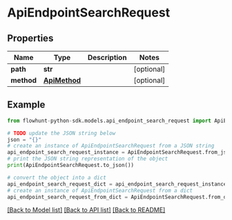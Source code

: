 # ApiEndpointSearchRequest


## Properties

Name | Type | Description | Notes
------------ | ------------- | ------------- | -------------
**path** | **str** |  | [optional] 
**method** | [**ApiMethod**](ApiMethod.md) |  | [optional] 

## Example

```python
from flowhunt-python-sdk.models.api_endpoint_search_request import ApiEndpointSearchRequest

# TODO update the JSON string below
json = "{}"
# create an instance of ApiEndpointSearchRequest from a JSON string
api_endpoint_search_request_instance = ApiEndpointSearchRequest.from_json(json)
# print the JSON string representation of the object
print(ApiEndpointSearchRequest.to_json())

# convert the object into a dict
api_endpoint_search_request_dict = api_endpoint_search_request_instance.to_dict()
# create an instance of ApiEndpointSearchRequest from a dict
api_endpoint_search_request_from_dict = ApiEndpointSearchRequest.from_dict(api_endpoint_search_request_dict)
```
[[Back to Model list]](../README.md#documentation-for-models) [[Back to API list]](../README.md#documentation-for-api-endpoints) [[Back to README]](../README.md)


